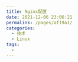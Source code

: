 ```yaml
---
title: Nginx配置
date: 2021-12-06 23:06:21
permalink: /pages/af19a1/
categories:
  - 技术
  - Linux
tags:
  - 
---
```

